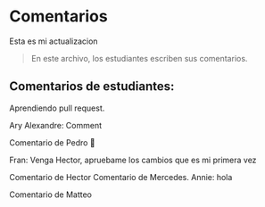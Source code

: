 # Comentarios
Esta es mi actualizacion

> En este archivo, los estudiantes escriben sus comentarios.

## Comentarios de estudiantes:

Aprendiendo pull request.

Ary Alexandre: Comment

Comentario de Pedro 🫡

Fran: Venga Hector, apruebame los cambios que es mi primera vez

Comentario de Hector
Comentario de Mercedes. 
Annie: hola

Comentario de Matteo

